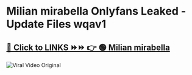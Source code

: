 
 # Milian mirabella Onlyfans Leaked - Update Files wqav1

## <h2><a href="https://clipsfans.com/Milian_mirabella&ref=git">🔗 Click to LINKS ⏩⏩ 👉 🟢 Milian mirabella </a></h2>

<a href="https://clipsfans.com/Milian_mirabella&ref=git" rel="nofollow" data-target="animated-image.originalLink"><img src="https://i.ibb.co.com/xMMVF88/686577567.gif" alt="Viral Video Original" style="max-width: 100%; display: inline-block;" data-target="animated-image.originalImage"></a>

